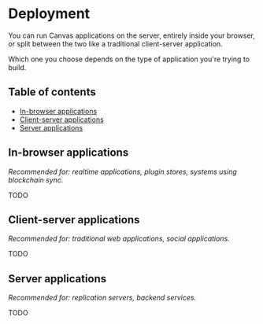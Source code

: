 # Deployment

You can run Canvas applications on the server, entirely inside your browser, or split between the two like a traditional client-server application.

Which one you choose depends on the type of application you're trying to build.

## Table of contents

- [In-browser applications](#in-browser-applications)
- [Client-server applications](#client-server-applications)
- [Server applications](#server-applications)

## In-browser applications

*Recommended for: realtime applications, plugin stores, systems using blockchain sync.*

TODO

## Client-server applications

*Recommended for: traditional web applications, social applications.*

TODO

## Server applications

*Recommended for: replication servers, backend services.*

TODO

